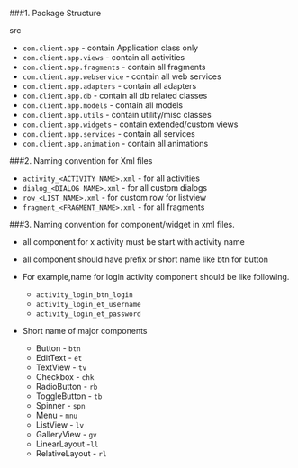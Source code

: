 ###1. Package Structure

src
  * `com.client.app`              - contain Application class only
  * `com.client.app.views`        - contain all activities
  * `com.client.app.fragments`    - contain all fragments
  * `com.client.app.webservice`   - contain all web services
  * `com.client.app.adapters`     - contain all adapters
  * `com.client.app.db`           - contain all db related classes
  * `com.client.app.models`       - contain all models
  * `com.client.app.utils`        - contain utility/misc classes
  * `com.client.app.widgets`      - contain extended/custom views
  * `com.client.app.services`     - contain all services
  * `com.client.app.animation`    - contain all animations

###2. Naming convention for Xml files

  * `activity_<ACTIVITY NAME>.xml` - for all activities
  * `dialog_<DIALOG NAME>.xml`     - for all custom dialogs
  * `row_<LIST_NAME>.xml`          - for custom row for listview
  * `fragment_<FRAGMENT_NAME>.xml` - for all fragments

###3. Naming convention for component/widget in xml files.

  * all component for x activity must be start with activity name
  * all component should have prefix or short name like btn for button
  * For example,name for login activity component should be like following.

    * `activity_login_btn_login`
    * `activity_login_et_username`
    * `activity_login_et_password`
    
  * Short name of major components

    * Button - `btn`
    * EditText - `et`
    * TextView - `tv`
    * Checkbox - `chk`
    * RadioButton - `rb`
    * ToggleButton - `tb`
    * Spinner - `spn`
    * Menu - `mnu`
    * ListView - `lv`
    * GalleryView - `gv`
    * LinearLayout -`ll`
    * RelativeLayout - `rl`
